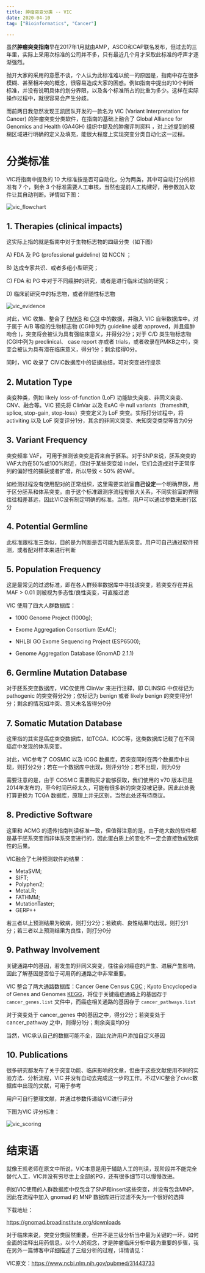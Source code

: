 ```yaml
---
title: 肿瘤突变分类 -- VIC
date: 2020-04-10
tag: ["Bioinformatics", "Cancer"]

---
```


虽然**肿瘤突变指南**早在2017年1月就由AMP，ASCO和CAP联名发布，但过去的三年里，实际上采用次标准的公司并不多，只有最近几个月才采取此标准的呼声才逐渐强烈。

抛开大家的采用的意愿不谈，个人认为此标准难以统一的原因是，指南中存在很多模糊、甚至相冲突的概念，很容易造成大家的困惑。例如指南中提出的10个判断标准，并没有说明具体的划分界限，以及各个标准所占的比重为多少。这样在实际操作过程中，就很容易会产生分歧。

而前两日我忽然发现王凯团队开发的一款名为 VIC (Variant Interpretation for Cancer) 的肿瘤突变分类软件，在指南的基础上融合了 Global Alliance for Genomics and Health (GA4GH) 组织中提及的肿瘤评判资料 ，对上述提到的模糊区域进行明确的定义及填充，能很大程度上实现突变分类自动化这一过程。

<!--more-->

# 分类标准

VIC将指南中提及的 10 大标准按是否可自动化，分为两类，其中可自动打分的标准有 7 个，剩余 3 个标准需要人工审核，当然也提前人工构建好，用参数加入软件让其自动判断。详情如下图：

![vic_flowchart](https://raw.githubusercontent.com/ZKai0801/bioitland.io/master/images/vic_flowchart.png)

 

## 1. Therapies (clinical impacts)

这实际上指的就是指南中对于生物标志物的四级分类（如下图）

A) FDA 及 PG (professional guideline) 如 NCCN ；

B) 达成专家共识、或者多组小型研究；

C) FDA 和 PG 中对于不同癌肿的研究，或者是进行临床试验的研究；

D) 临床前研究中的标志物，或者伴随性标志物

![vic_evidence](https://raw.githubusercontent.com/ZKai0801/bioitland.io/master/images/vic_evidence.png)

对此，VIC 收集、整合了 [PMKB](https://pmkb.weill.cornell.edu/) 和 [CGI](https://www.cancergenomeinterpreter.org/home) 中的数据，并融入 VIC 自带数据库中。对于属于 A/B 等级的生物标志物 (CGI中列为 guideline 或者 approved，并且癌肿吻合 )，突变将会被认为具有强临床意义，并得分2分；对于 C/D 类生物标志物 (CGI中列为 preclinical、 case report 亦或者 trials，或者收录在PMKB之中)，突变会被认为具有潜在临床意义，得分1分；剩余接得0分。

同时，VIC 收录了 CIViC数据库中的证据总结，可对突变进行提示

## 2. Mutation Type

突变种类，例如 likely loss-of-function (LoF) 功能缺失突变、非同义突变、CNV、融合等。VIC 预先将 ClinVar 以及 ExAC 中 null variants（frameshift, splice, stop-gain, stop-loss）突变定义为 LoF 突变。实际打分过程中，将 activiting 以及 LoF 突变评分1分，其余的非同义突变、未知突变类型等皆为0分

## 3. Variant Frequency

突变频率 VAF， 可用于推测该突变是否来自于胚系。对于SNP来说，胚系突变的VAF大约在50%或100%附近，但对于某些突变如 indel，它们会造成对于正常序列的偏好性的捕获或者扩增，所以导致 < 50% 的VAF。

如检测过程没有使用配对的正常组织，这里需要实验室**自己设定**一个明确界限，用于区分胚系和体系突变。由于这个标准跟测序流程有很大关系，不同实验室的界限往往相差甚远，因此VIC没有制定明确的标准。当然，用户可以通过参数来进行区分

## 4. Potential Germline

此标准跟标准三类似，目的是为判断是否可能为胚系突变。用户可自己通过软件预测，或者配对样本来进行判断

## 5. Population Frequency

这是最常见的过滤标准，即在各人群频率数据库中寻找该突变，若突变存在并且MAF > 0.01 则被视为多态性/良性突变，可直接过滤

VIC 使用了四大人群数据库：

- 1000 Genome Project (1000g); 

- Exome Aggregation Consortium (ExAC); 

- NHLBI GO Exome Sequencing Project (ESP6500); 

- Genome Aggregation Database (GnomAD 2.1.1)

## 6. Germline Mutation Database

对于胚系突变数据库，VIC仅使用 ClinVar 来进行注释，即 CLINSIG 中仅标记为 pathogenic  的突变得分2分；仅标记为 benign 或者 likely benign 的突变得分1分；剩余的情况如冲突、意义未名皆得分0分

## 7. Somatic Mutation Database

这里指的其实是癌症突变数据库，如TCGA、ICGC等，这类数据库记载了在不同癌症中发现的体系突变。

对此，VIC参考了 COSMIC 以及 ICGC 数据库，若突变同时在两个数据库中出现，则打分2分；若在一个数据库中出现，则评分1分；若不出现，则为0分

需要注意的是，由于 COSMIC 需要购买才能够获取，我们使用的 v70 版本已是2014年发布的，至今时间已经太久，可能有很多新的突变没被记录。因此此处我打算更换为 TCGA 数据库，原理上并无区别，当然此处还有待商议。

## 8. Predictive Software

这里和 ACMG 的遗传指南判读标准一致，但值得注意的是，由于绝大数的软件都是基于胚系突变而非体系突变进行的，因此蛋白质上的变化不一定会直接致成致病性的后果。

VIC融合了七种预测软件的结果：

- MetaSVM; 
- SIFT;
- Polyphen2;
- MetaLR;
- FATHMM;
- MutationTaster;
- GERP++

若三者以上预测结果为致病，则打分2分；若致病、良性结果均出现，则打分1分；若三者以上预测结果为良性，则打分0分

## 9. Pathway Involvement

关键通路中的基因，若发生的非同义突变，往往会对癌症的产生、进展产生影响，因此了解基因是否位于可用药的通路之中非常重要。

VIC 整合了两大通路数据库：Cancer Gene Census  [CGC](https://cancer.sanger.ac.uk/census) ; Kyoto Encyclopedia of Genes and Genomes [KEGG](https://cancer.sanger.ac.uk/census)，将位于关键癌症通路上的基因存于`cancer_genes.list` 文件中，而癌症相关通路的基因存于 `cancer_pathways.list`

对于突变处于 cancer_genes 中的基因之中，得分2分；若突变处于 cancer_pathway 之中，则得分1分；剩余突变均0分

当然，VIC承认自己的数据可能不全，因此允许用户添加自定义基因

## 10. Publications

很多研究都发布了关于突变功能、临床影响的文章，但由于这些文献使用不同的实验方法、分析流程，VIC 并没有自动去完成这一步的工作。不过VIC整合了civic数据库中出现的文献，可用于参考

用户可自行整理文献，并通过参数传递给VIC进行评分

下图为VIC 评分标准：

![vic_scoring](https://raw.githubusercontent.com/ZKai0801/bioitland.io/master/images/vic_scoring.png)

# 结束语

就像王凯老师在原文中所说，VIC本意是用于辅助人工的判读，现阶段并不能完全替代人工，VIC并没有穷尽世上全部的PG，还有很多细节可以慢慢改进。

例如VIC使用的人群数据库中仅包含了SNP和insert这些突变，并没有包含MNP，因此在流程中加入 gnomad 的 MNP 数据库进行过滤不失为一个很好的选择

下载地址：

 https://gnomad.broadinstitute.org/downloads

对于临床来说，突变分类固然重要，但并不是三级分析当中最为关键的一环，如何全面的注释出用药信息，以个人的观念，才是肿瘤临床分析中最为重要的步骤，我在另外一篇博客中详细描述了三级分析的过程，详情请见：



VIC原文：https://www.ncbi.nlm.nih.gov/pubmed/31443733















